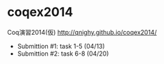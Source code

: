 coqex2014
=========

Coq演習2014(仮) http://qnighy.github.io/coqex2014/


* Submittion #1: task 1-5 (04/13)
* Submittion #2: task 6-8 (04/20)
